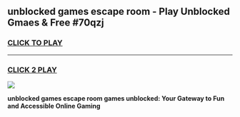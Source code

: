 
## unblocked games escape room - Play Unblocked Gmaes & Free #70qzj
<h3>
<a href="https://premium.freeplayer.one?title=unblocked_games_escape_room&ref=01M">CLICK TO PLAY</a></h3>
<hr>

<h3>
<a href="https://premium.freeplayer.one?title=unblocked_games_escape_room&ref=01M">CLICK 2 PLAY</a>
  
</h3>

<a href="https://premium.freeplayer.one?title=unblocked_games_escape_room&ref=01M"><img src="https://clearcache.store/games.png"></a>


**unblocked games escape room games unblocked: Your Gateway to Fun and Accessible Online Gaming**
